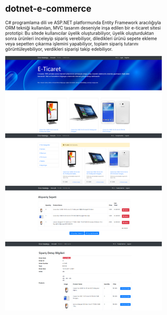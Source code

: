 # dotnet-e-commerce
C# programlama dili ve ASP.NET platformunda Entity Framework aracılığıyla ORM tekniği kullanılan, MVC tasarım deseniyle inşa edilen bir e-ticaret sitesi prototipi:
Bu sitede kullanıcılar üyelik oluşturabiliyor, üyelik
oluşturduktan sonra ürünleri inceleyip sipariş verebiliyor,
diledikleri ürünü sepete ekleme veya sepetten çıkarma işlemini 
yapabiliyor, toplam sipariş tutarını görüntüleyebiliyor, verdikleri 
siparişi takip edebiliyor.

![](e-ticaret.png)
![](e-ticaret2.png)
![](e-ticaret3.png)
![](e-ticaret4.png)
